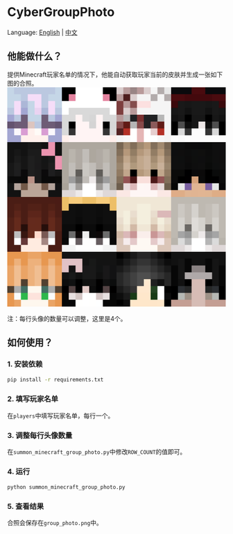 # CyberGroupPhoto

Language: [English](/README.md) | [中文](/docs/README-zh.md)

## 他能做什么？
提供Minecraft玩家名单的情况下，他能自动获取玩家当前的皮肤并生成一张如下图的合照。
![](/docs/imgs/example1.png)

注：每行头像的数量可以调整，这里是4个。

## 如何使用？

### 1. 安装依赖
```bash
pip install -r requirements.txt
```

### 2. 填写玩家名单
在`players`中填写玩家名单，每行一个。

### 3. 调整每行头像数量

在`summon_minecraft_group_photo.py`中修改`ROW_COUNT`的值即可。

### 4. 运行
```bash
python summon_minecraft_group_photo.py
```

### 5. 查看结果

合照会保存在`group_photo.png`中。